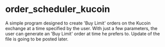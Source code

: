 # order_scheduler_kucoin

A simple program designed to create 'Buy Limit' orders on the Kucoin exchange at a time specified by the user.
With just a few parameters, the user can generate an 'Buy Limit' order at time he prefers to. Update of the file is going to be posted later.
